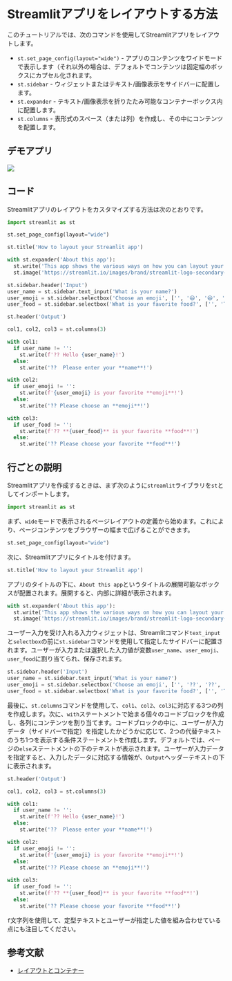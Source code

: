 # Streamlitアプリをレイアウトする方法

このチュートリアルでは、次のコマンドを使用してStreamlitアプリをレイアウトします。

- `st.set_page_config(layout="wide")` - アプリのコンテンツをワイドモードで表示します（それ以外の場合は、デフォルトでコンテンツは固定幅のボックスにカプセル化されます。
- `st.sidebar` - ウィジェットまたはテキスト/画像表示をサイドバーに配置します。
- `st.expander` - テキスト/画像表示を折りたたみ可能なコンテナーボックス内に配置します。
- `st.columns` - 表形式のスペース（または列）を作成し、その中にコンテンツを配置します。

## デモアプリ

[![](https://static.streamlit.io/badges/streamlit_badge_black_white.svg)](https://share.streamlit.io/dataprofessor/streamlit-layout/ "Streamlitアプリ")

## コード

Streamlitアプリのレイアウトをカスタマイズする方法は次のとおりです。

```python
import streamlit as st

st.set_page_config(layout="wide")

st.title('How to layout your Streamlit app')

with st.expander('About this app'):
  st.write('This app shows the various ways on how you can layout your Streamlit app.')
  st.image('https://streamlit.io/images/brand/streamlit-logo-secondary-colormark-darktext.png', width=250)

st.sidebar.header('Input')
user_name = st.sidebar.text_input('What is your name?')
user_emoji = st.sidebar.selectbox('Choose an emoji', ['', '😄', '😆', '😊', '😍', '😴', '😕', '😱'])
user_food = st.sidebar.selectbox('What is your favorite food?', ['', 'Tom Yum Kung', 'Burrito', 'Lasagna', 'Hamburger', 'Pizza'])

st.header('Output')

col1, col2, col3 = st.columns(3)

with col1:
  if user_name != '':
    st.write(f'?? Hello {user_name}!')
  else:
    st.write('??  Please enter your **name**!')

with col2:
  if user_emoji != '':
    st.write(f'{user_emoji} is your favorite **emoji**!')
  else:
    st.write('?? Please choose an **emoji**!')

with col3:
  if user_food != '':
    st.write(f'?? **{user_food}** is your favorite **food**!')
  else:
    st.write('?? Please choose your favorite **food**!')
```

## 行ごとの説明

Streamlitアプリを作成するときは、まず次のように`streamlit`ライブラリを`st`としてインポートします。

```python
import streamlit as st
```

まず、`wide`モードで表示されるページレイアウトの定義から始めます。これにより、ページコンテンツをブラウザーの幅まで広げることができます。

```python
st.set_page_config(layout="wide")
```

次に、Streamlitアプリにタイトルを付けます。

```python
st.title('How to layout your Streamlit app')
```

アプリのタイトルの下に、`About this app`というタイトルの展開可能なボックスが配置されます。展開すると、内部に詳細が表示されます。

```python
with st.expander('About this app'):
  st.write('This app shows the various ways on how you can layout your Streamlit app.')
  st.image('https://streamlit.io/images/brand/streamlit-logo-secondary-colormark-darktext.png', width=250)
```

ユーザー入力を受け入れる入力ウィジェットは、Streamlitコマンド`text_input`と`selectbox`の前に`st.sidebar`コマンドを使用して指定したサイドバーに配置されます。ユーザーが入力または選択した入力値が変数`user_name`、`user_emoji`、`user_food`に割り当てられ、保存されます。

```python
st.sidebar.header('Input')
user_name = st.sidebar.text_input('What is your name?')
user_emoji = st.sidebar.selectbox('Choose an emoji', ['', '??', '??', '??', '??', '??', '??', '??'])
user_food = st.sidebar.selectbox('What is your favorite food?', ['', 'Tom Yum Kung', 'Burrito', 'Lasagna', 'Hamburger', 'Pizza'])
```

最後に、`st.columns`コマンドを使用して、`col1`、`col2`、`col3`に対応する3つの列を作成します。次に、`with`ステートメントで始まる個々のコードブロックを作成し、各列にコンテンツを割り当てます。コードブロックの中に、ユーザーが入力データ（サイドバーで指定）を指定したかどうかに応じて、2つの代替テキストのうち1つを表示する条件ステートメントを作成します。デフォルトでは、ページの`else`ステートメントの下のテキストが表示されます。ユーザーが入力データを指定すると、入力したデータに対応する情報が、`Output`ヘッダーテキストの下に表示されます。

```python
st.header('Output')

col1, col2, col3 = st.columns(3)

with col1:
  if user_name != '':
    st.write(f'?? Hello {user_name}!')
  else:
    st.write('??  Please enter your **name**!')

with col2:
  if user_emoji != '':
    st.write(f'{user_emoji} is your favorite **emoji**!')
  else:
    st.write('?? Please choose an **emoji**!')

with col3:
  if user_food != '':
    st.write(f'?? **{user_food}** is your favorite **food**!')
  else:
    st.write('?? Please choose your favorite **food**!')
```

`f`文字列を使用して、定型テキストとユーザーが指定した値を組み合わせている点にも注目してください。

## 参考文献

- [レイアウトとコンテナー](https://docs.streamlit.io/library/api-reference/layout)
